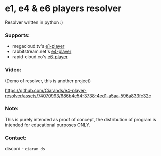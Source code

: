 # e1, e4 & e6 players resolver
Resolver written in python :)

### Supports:
- megacloud.tv's [e1-player](https://megacloud.tv/js/player/a/prod/e1-player.min.js)
- rabbitstream.net's [e4-player](https://rabbitstream.net/js/player/prod/e4-player.min.js)
- rapid-cloud.co's [e6-player](https://rapid-cloud.co/js/player/prod/e6-player-v2.min.js)

### Video:
(Demo of resolver, this is another project)

https://github.com/Ciarands/e4-player-resolver/assets/74070993/686b4e54-3738-4ed1-a5aa-596a833fc32c

### Note:
This is purely intended as proof of concept, the distribution of program is intended for educational purposes ONLY.

### Contact:
discord - `ciaran_ds`

